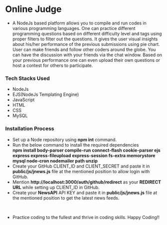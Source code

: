 # Online Judge

* A NodeJs based platform allows you to compile and run codes in various programming languages. One can practice different programming questions based on different difficulty level and tags using proper filters to filter out the questions. It gives the user visual insights about his/her performance of the previous submissions using pie chart. User can make friends and follow other coders around the globe. You can have the discussion with your friends via the chat window. Based on your previous performance one can even upload their own questions or host a contest for others to participate.

### Tech Stacks Used
* NodeJs
* EJS(NodeJs Templating Engine)
* JavaScript
* HTML
* CSS
* MySQL

### Installation Process
* Set up a Node repository using __npm int__ command.
* Run the below command to install the required dependencies<br/>
__npm install body-parser compile-run connect-flash cookie-parser ejs express express-fileupload express-session fs-extra memorystore mysql node-cron nodemailer path unzip__
* Create your GitHub CLIENT_ID and CLIENT_SECRET and paste it in __public/js/jnews.js__ file at the mentioned position to allow login with GitHub.
* Mention __http://localhost:3000/auth/github/redirect__ as your __REDIRECT URL__ while setting up CLIENT_ID in GitHub.
* Create your __NewsAPI__ API KEY and paste it in __public/js/jnews.js__ file at the mentioned position to get the latest news feeds.
<br/>

* Practice coding to the fullest and thrive in coding skills. Happy Coding!!
